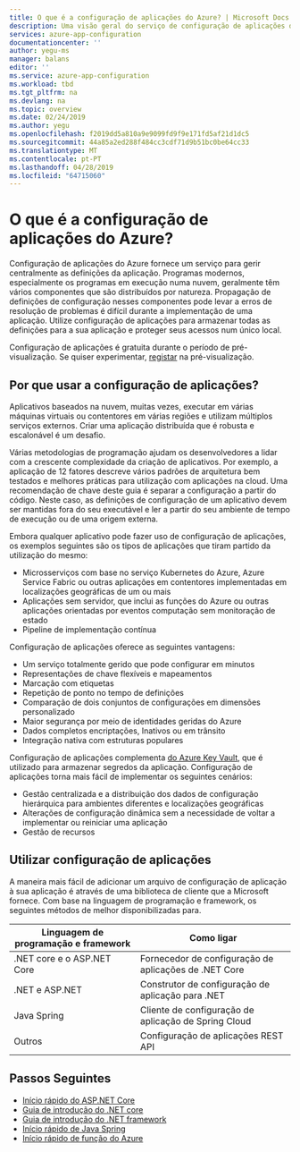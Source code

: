 ```yaml
---
title: O que é a configuração de aplicações do Azure? | Microsoft Docs
description: Uma visão geral do serviço de configuração de aplicações do Azure.
services: azure-app-configuration
documentationcenter: ''
author: yegu-ms
manager: balans
editor: ''
ms.service: azure-app-configuration
ms.workload: tbd
ms.tgt_pltfrm: na
ms.devlang: na
ms.topic: overview
ms.date: 02/24/2019
ms.author: yegu
ms.openlocfilehash: f2019dd5a810a9e9099fd9f9e171fd5af21d1dc5
ms.sourcegitcommit: 44a85a2ed288f484cc3cdf71d9b51bc0be64cc33
ms.translationtype: MT
ms.contentlocale: pt-PT
ms.lasthandoff: 04/28/2019
ms.locfileid: "64715060"
---
```

# <a name="what-is-azure-app-configuration"></a>O que é a configuração de aplicações do Azure?

Configuração de aplicações do Azure fornece um serviço para gerir centralmente as definições da aplicação. Programas modernos, especialmente os programas em execução numa nuvem, geralmente têm vários componentes que são distribuídos por natureza. Propagação de definições de configuração nesses componentes pode levar a erros de resolução de problemas é difícil durante a implementação de uma aplicação. Utilize configuração de aplicações para armazenar todas as definições para a sua aplicação e proteger seus acessos num único local.

Configuração de aplicações é gratuita durante o período de pré-visualização. Se quiser experimentar, [registar](https://aka.ms/azconfig/register) na pré-visualização.

## <a name="why-use-app-configuration"></a>Por que usar a configuração de aplicações?

Aplicativos baseados na nuvem, muitas vezes, executar em várias máquinas virtuais ou contentores em várias regiões e utilizam múltiplos serviços externos. Criar uma aplicação distribuída que é robusta e escalonável é um desafio. 

Várias metodologias de programação ajudam os desenvolvedores a lidar com a crescente complexidade da criação de aplicativos. Por exemplo, a aplicação de 12 fatores descreve vários padrões de arquitetura bem testados e melhores práticas para utilização com aplicações na cloud. Uma recomendação de chave deste guia é separar a configuração a partir do código. Neste caso, as definições de configuração de um aplicativo devem ser mantidas fora do seu executável e ler a partir do seu ambiente de tempo de execução ou de uma origem externa.

Embora qualquer aplicativo pode fazer uso de configuração de aplicações, os exemplos seguintes são os tipos de aplicações que tiram partido da utilização do mesmo:

* Microsserviços com base no serviço Kubernetes do Azure, Azure Service Fabric ou outras aplicações em contentores implementadas em localizações geográficas de um ou mais
* Aplicações sem servidor, que inclui as funções do Azure ou outras aplicações orientadas por eventos computação sem monitoração de estado
* Pipeline de implementação contínua

Configuração de aplicações oferece as seguintes vantagens:

* Um serviço totalmente gerido que pode configurar em minutos
* Representações de chave flexíveis e mapeamentos
* Marcação com etiquetas
* Repetição de ponto no tempo de definições
* Comparação de dois conjuntos de configurações em dimensões personalizado
* Maior segurança por meio de identidades geridas do Azure
* Dados completos encriptações, Inativos ou em trânsito
* Integração nativa com estruturas populares

Configuração de aplicações complementa [do Azure Key Vault](https://azure.microsoft.com/services/key-vault/), que é utilizado para armazenar segredos da aplicação. Configuração de aplicações torna mais fácil de implementar os seguintes cenários:

* Gestão centralizada e a distribuição dos dados de configuração hierárquica para ambientes diferentes e localizações geográficas
* Alterações de configuração dinâmica sem a necessidade de voltar a implementar ou reiniciar uma aplicação
* Gestão de recursos

## <a name="use-app-configuration"></a>Utilizar configuração de aplicações

A maneira mais fácil de adicionar um arquivo de configuração de aplicação à sua aplicação é através de uma biblioteca de cliente que a Microsoft fornece. Com base na linguagem de programação e framework, os seguintes métodos de melhor disponibilizadas para.

| Linguagem de programação e framework | Como ligar |
|---|---|
| .NET core e o ASP.NET Core | Fornecedor de configuração de aplicações de .NET Core |
| .NET e ASP.NET | Construtor de configuração de aplicação para .NET |
| Java Spring | Cliente de configuração de aplicação de Spring Cloud |
| Outros | Configuração de aplicações REST API |

## <a name="next-steps"></a>Passos Seguintes

* [Início rápido do ASP.NET Core](./quickstart-aspnet-core-app.md)
* [Guia de introdução do .NET core](./quickstart-dotnet-core-app.md)
* [Guia de introdução do .NET framework](./quickstart-dotnet-app.md)
* [Início rápido de Java Spring](./quickstart-java-spring-app.md)
* [Início rápido de função do Azure](./quickstart-azure-function-csharp.md)
